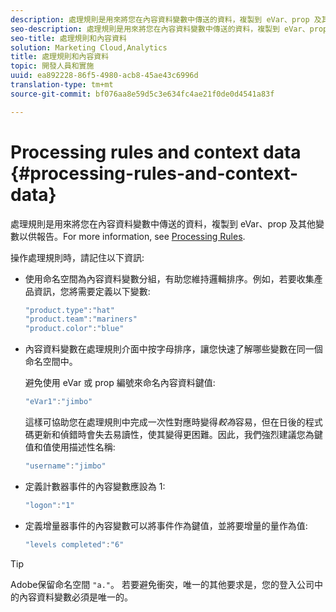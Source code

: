 ```yaml
---
description: 處理規則是用來將您在內容資料變數中傳送的資料，複製到 eVar、prop 及其他變數以供報告。
seo-description: 處理規則是用來將您在內容資料變數中傳送的資料，複製到 eVar、prop 及其他變數以供報告。
seo-title: 處理規則和內容資料
solution: Marketing Cloud,Analytics
title: 處理規則和內容資料
topic: 開發人員和實施
uuid: ea892228-86f5-4980-acb8-45ae43c6996d
translation-type: tm+mt
source-git-commit: bf076aa8e59d5c3e634fc4ae21f0de0d4541a83f

---
```



# Processing rules and context data {#processing-rules-and-context-data}

處理規則是用來將您在內容資料變數中傳送的資料，複製到 eVar、prop 及其他變數以供報告。For more information, see [Processing Rules](https://docs.adobe.com/content/help/en/analytics/admin/admin-tools/processing-rules/processing-rules.html).

操作處理規則時，請記住以下資訊:

* 使用命名空間為內容資料變數分組，有助您維持邏輯排序。例如，若要收集產品資訊，您將需要定義以下變數:

   ```js
   "product.type":"hat" 
   "product.team":"mariners" 
   "product.color":"blue"
   ```

* 內容資料變數在處理規則介面中按字母排序，讓您快速了解哪些變數在同一個命名空間中。

   避免使用 eVar 或 prop 編號來命名內容資料鍵值:

   ```js
   "eVar1":"jimbo"
   ```

   這樣可協助您在處理規則中完成一次性對應時變得&#x200B;*較為*&#x200B;容易，但在日後的程式碼更新和偵錯時會失去易讀性，使其變得更困難。因此，我們強烈建議您為鍵值和值使用描述性名稱:

   ```js
   "username":"jimbo"
   ```

* 定義計數器事件的內容變數應設為 1:

   ```js
   "logon":"1"
   ```

* 定義增量器事件的內容變數可以將事件作為鍵值，並將要增量的量作為值:

   ```js
   "levels completed":"6"
   ```

>[!TIP]
>
>Adobe保留命名空間 `"a."`。 若要避免衝突，唯一的其他要求是，您的登入公司中的內容資料變數必須是唯一的。

